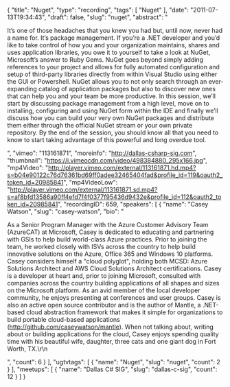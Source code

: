 {
  "title": "Nuget",
  "type": "recording",
  "tags": [
    "Nuget"
  ],
  "date": "2011-07-13T19:34:43",
  "draft": false,
  "slug": "nuget",
  "abstract": "<p>It&rsquo;s one of those headaches that you knew you had but, until now, never had a name for. It&rsquo;s package management. If you&rsquo;re a .NET developer and you&rsquo;d like to take control of how you and your organization maintains, shares and uses application libraries, you owe it to yourself to take a look at NuGet, Microsoft&rsquo;s answer to Ruby Gems. NuGet goes beyond simply adding references to your project and allows for fully automated configuration and setup of third-party libraries directly from within Visual Studio using either the GUI or Powershell. NuGet allows you to not only search through an ever-expanding catalog of application packages but also to discover new ones that can help you and your team be more productive. In this session, we&rsquo;ll start by discussing package management from a high level, move on to installing, configuring and using NuGet form within the IDE and finally we&rsquo;ll discuss how you can build your very own NuGet packages and distribute them either through the official NuGet stream or your own private repository. By the end of the session, you should know all that you need to know to start taking advantage of this powerful and long overdue tool.</p>",
  "vimeo": "113161871",
  "moreinfo": "http://dallas-csharp-sig.com",
  "thumbnail": "https://i.vimeocdn.com/video/498384880_295x166.jpg",
  "mp4Video": "http://player.vimeo.com/external/113161871.hd.mp4?s=b04e90122c76d76361bd69ff0adee32465404fad&profile_id=119&oauth2_token_id=20985841",
  "mp4VideoLow": "http://player.vimeo.com/external/113161871.sd.mp4?s=af8bfd13586a90ff4efd7f4f0377f95436d9432e&profile_id=112&oauth2_token_id=20985841",
  "recordingID": 659,
  "speakers": [
    {
      "name": "Casey Watson",
      "slug": "casey-watson",
      "bio": "<p>As a Senior Program Manager with the Azure Customer Advisory Team (AzureCAT) at Microsoft, Casey is dedicated to educating and partnering with GSIs to help build world-class Azure practices. Prior to joining the team, he worked closely with ISVs across the country to help build innovative solutions on the Azure, Office 365 and Windows 10 platforms. Casey considers himself a \"cloud polyglot\", holding both MCSD: Azure Solutions Architect and AWS Cloud Solutions Architect certifications. Casey is a developer at heart and, prior to joining Microsoft, consulted with companies across the country building applications of all shapes and sizes on the Microsoft platform. As an avid member of the local developer community, he enjoys presenting at conferences and user groups. Casey is also an active open source contributor and is the author of Mantle, a .NET-based cloud abstraction framework that makes it simple for organizations to build portable cloud-based applications (http://github.com/caseywatson/mantle). When not talking about, writing about or building applications for the cloud, Casey enjoys spending quality time with his beautiful wife, daughter, three cats and one giant dog in Fort Worth, TX.\r\n</p>",
      "count": 6
    }
  ],
  "ugtvtags": [
    {
      "name": "Nuget",
      "slug": "nuget",
      "count": 2
    }
  ],
  "meetups": [
    {
      "name": "Dallas C# SIG",
      "slug": "dallas-c-sig",
      "count": 12
    }
  ]
}